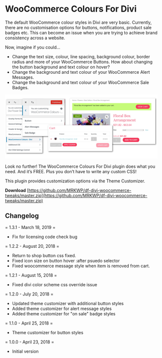# WooCommerce Colours For Divi

The default WooCommerce colour styles in Divi are very basic. Currently, there are no customisation options for buttons, notifications, product sale badges etc. This can become an issue when you are trying to achieve brand consistency across a website.

Now, imagine if you could…

* Change the text size, colour, line spacing, background colour, border radius and more of your WooCommerce Buttons. How about changing the button background and text colour on hover?
* Change the background and text colour of your WooCommerce Alert Messages.
* Change the background and text colour of your WooCommerce Sale Badges.

![WooCommerce Colours For Divi](assets/screenshot-1.png "WooCommerce Colours For Divi")

Look no further! The WooCommerce Colours For Divi plugin does what you need. And it’s FREE. Plus you don’t have to write any custom CSS!

This plugin provides customization options via the Theme Customizer.

**Download** [https://github.com/MRKWP/df-divi-woocommerce-tweaks/master.zip](https://github.com/MRKWP/df-divi-woocommerce-tweaks/master.zip)


## Changelog

= 1.3.1 - March 18, 2019 =
* Fix for licensing code check bug

= 1.2.2 - August 20, 2018 =
* Return to shop button css fixed.
* Fixed icon size on button hover :after psuedo selector
* Fixed woocommerce message style when item is removed from cart.

= 1.2.1 - August 15, 2018 =
* Fixed divi color scheme css override issue

= 1.2.0 - July 20, 2018 =
* Updated theme customizer with additional button styles
* Added theme customizer for alert message styles
* Added theme customizer for "on sale" badge styles

= 1.1.0 - April 25, 2018 =
* Theme customizer for button styles

= 1.0.0 - April 23, 2018 =
* Initial version